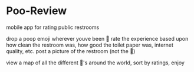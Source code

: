 # Poo-Review

mobile app for rating public restrooms 

drop a poop emoji wherever youve been 💩
rate the experience based upon how clean the restroom was, how good the toilet paper was, internet quality, etc.
post a picture of the restroom (not the 💩)

view a map of all the different 💩's around the world, sort by ratings, enjoy
